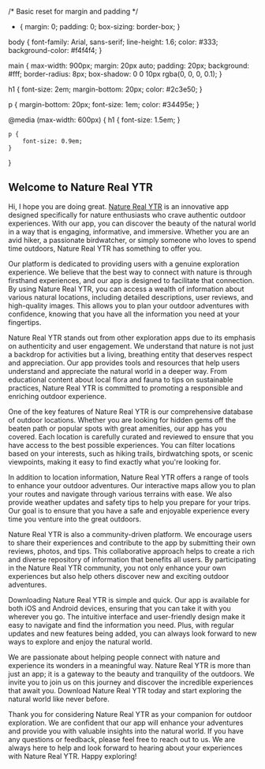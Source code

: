 /* Basic reset for margin and padding */
* {
    margin: 0;
    padding: 0;
    box-sizing: border-box;
}

body {
    font-family: Arial, sans-serif;
    line-height: 1.6;
    color: #333;
    background-color: #f4f4f4;
}

main {
    max-width: 900px;
    margin: 20px auto;
    padding: 20px;
    background: #fff;
    border-radius: 8px;
    box-shadow: 0 0 10px rgba(0, 0, 0, 0.1);
}

h1 {
    font-size: 2em;
    margin-bottom: 20px;
    color: #2c3e50;
}

p {
    margin-bottom: 20px;
    font-size: 1em;
    color: #34495e;
}

@media (max-width: 600px) {
    h1 {
        font-size: 1.5em;
    }

    p {
        font-size: 0.9em;
    }
}


<!DOCTYPE html>
<html lang="en">
<head>
    <meta charset="UTF-8">
    <meta name="viewport" content="width=device-width, initial-scale=1.0">
    <title>Nature Real YTR - Authentic Exploration App</title>
    <link rel="stylesheet" href="styles.css">
</head>
<body>
    <main>
        <section class="content">
            <h1>Welcome to Nature Real YTR</h1>
            <p>
                Hi, I hope you are doing great. <a href="https://www.naturerealytr.net/">Nature Real YTR</a> is an innovative app designed specifically for nature enthusiasts who crave authentic outdoor experiences. With our app, you can discover the beauty of the natural world in a way that is engaging, informative, and immersive. Whether you are an avid hiker, a passionate birdwatcher, or simply someone who loves to spend time outdoors, Nature Real YTR has something to offer you.
            </p>
            <p>
                Our platform is dedicated to providing users with a genuine exploration experience. We believe that the best way to connect with nature is through firsthand experiences, and our app is designed to facilitate that connection. By using Nature Real YTR, you can access a wealth of information about various natural locations, including detailed descriptions, user reviews, and high-quality images. This allows you to plan your outdoor adventures with confidence, knowing that you have all the information you need at your fingertips.
            </p>
            <p>
                Nature Real YTR stands out from other exploration apps due to its emphasis on authenticity and user engagement. We understand that nature is not just a backdrop for activities but a living, breathing entity that deserves respect and appreciation. Our app provides tools and resources that help users understand and appreciate the natural world in a deeper way. From educational content about local flora and fauna to tips on sustainable practices, Nature Real YTR is committed to promoting a responsible and enriching outdoor experience.
            </p>
            <p>
                One of the key features of Nature Real YTR is our comprehensive database of outdoor locations. Whether you are looking for hidden gems off the beaten path or popular spots with great amenities, our app has you covered. Each location is carefully curated and reviewed to ensure that you have access to the best possible experiences. You can filter locations based on your interests, such as hiking trails, birdwatching spots, or scenic viewpoints, making it easy to find exactly what you're looking for.
            </p>
            <p>
                In addition to location information, Nature Real YTR offers a range of tools to enhance your outdoor adventures. Our interactive maps allow you to plan your routes and navigate through various terrains with ease. We also provide weather updates and safety tips to help you prepare for your trips. Our goal is to ensure that you have a safe and enjoyable experience every time you venture into the great outdoors.
            </p>
            <p>
                Nature Real YTR is also a community-driven platform. We encourage users to share their experiences and contribute to the app by submitting their own reviews, photos, and tips. This collaborative approach helps to create a rich and diverse repository of information that benefits all users. By participating in the Nature Real YTR community, you not only enhance your own experiences but also help others discover new and exciting outdoor adventures.
            </p>
            <p>
                Downloading Nature Real YTR is simple and quick. Our app is available for both iOS and Android devices, ensuring that you can take it with you wherever you go. The intuitive interface and user-friendly design make it easy to navigate and find the information you need. Plus, with regular updates and new features being added, you can always look forward to new ways to explore and enjoy the natural world.
            </p>
            <p>
                We are passionate about helping people connect with nature and experience its wonders in a meaningful way. Nature Real YTR is more than just an app; it is a gateway to the beauty and tranquility of the outdoors. We invite you to join us on this journey and discover the incredible experiences that await you. Download Nature Real YTR today and start exploring the natural world like never before.
            </p>
            <p>
                Thank you for considering Nature Real YTR as your companion for outdoor exploration. We are confident that our app will enhance your adventures and provide you with valuable insights into the natural world. If you have any questions or feedback, please feel free to reach out to us. We are always here to help and look forward to hearing about your experiences with Nature Real YTR. Happy exploring!
            </p>
        </section>
    </main>
</body>
</html>
